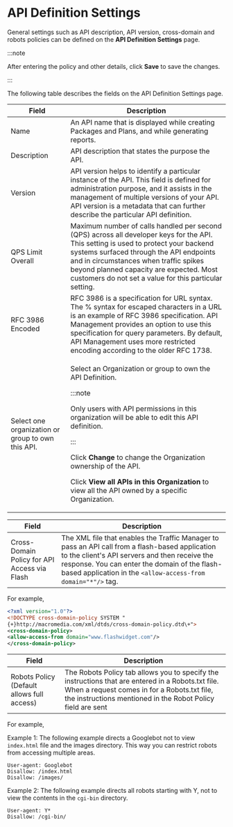 ﻿---
sidebar_position: 6
---

# API Definition Settings

<head>
  <meta name="guidename" content="API Management"/>
  <meta name="context" content="GUID-f381c0a1-30a6-4fde-9775-1dd26cf313c6"/>
</head>

General settings such as API description, API version, cross-domain and robots policies can be defined on the **API Definition Settings** page.

:::note

After entering the policy and other details, click **Save** to save the changes. 

:::

The following table describes the fields on the API Definition Settings page. 

|**Field** |**Description** |
| ------ | ------ |
|Name|An API name that is displayed while creating Packages and Plans, and while generating reports. |
|Description|API description that states the purpose the API. |
|Version|API version helps to identify a particular instance of the API. This field is defined for administration purpose, and it assists in the management of multiple versions of your API. API version is a metadata that can further describe the particular API definition. |
|QPS Limit Overall |Maximum number of calls handled per second (QPS) across all developer keys for the API. This setting is used to protect your backend systems surfaced through the API endpoints and in circumstances when traffic spikes beyond planned capacity are expected. Most customers do not set a value for this particular setting. |
|RFC 3986 Encoded |RFC 3986 is a specification for URL syntax. The % syntax for escaped characters in a URL is an example of RFC 3986 specification. API Management provides an option to use this specification for query parameters. By default, API Management uses more restricted encoding according to the older RFC 1738. |
|Select one organization or group to own this API. |<p>Select an Organization or group to own the API Definition. </p><p>:::note</p><p>Only users with API permissions in this organization will be able to edit this API definition.</p><p>::: </p><p>Click **Change** to change the Organization ownership of the API. </p><p>Click **View all APIs in this Organization** to view all the API owned by a specific Organization. </p>|

|**Field** |**Description** |
| ------ | ------ |
|Cross-Domain Policy for API Access via Flash |The XML file that enables the Traffic Manager to pass an API call from a flash-based application to the client's API servers and then receive the response. You can enter the domain of the flash-based application in the `<allow-access-from domain="*"/>` tag.| 

For example,

```xml
<?xml version="1.0"?>
<!DOCTYPE cross-domain-policy SYSTEM "
{+}http://macromedia.com/xml/dtds/cross-domain-policy.dtd\+">
<cross-domain-policy>
<allow-access-from domain="www.flashwidget.com"/>
</cross-domain-policy>
```

|**Field** |**Description** |
| ------ | ------ |
|Robots Policy (Default allows full access) |The Robots Policy tab allows you to specify the instructions that are entered in a Robots.txt file. When a request comes in for a Robots.txt file, the instructions mentioned in the Robot Policy field are sent|

For example,

Example 1: The following example directs a Googlebot not to view `index.html` file and the images directory. This way you can restrict robots from accessing multiple areas.

```
User-agent: Googlebot
Disallow: /index.html
Disallow: /images/
```

Example 2: The following example directs all robots starting with Y, not to view the contents in the `cgi-bin` directory.

```
User-agent: Y*
Disallow: /cgi-bin/
```
